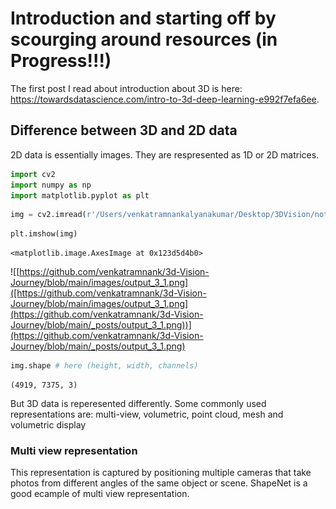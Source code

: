 # Introduction and starting off by scourging around resources (in Progress!!!)

The first post I read about introduction about 3D is here: https://towardsdatascience.com/intro-to-3d-deep-learning-e992f7efa6ee. 

## Difference between 3D and 2D data

2D data is essentially images. They are respresented as 1D or 2D matrices. 


```python
import cv2
import numpy as np
import matplotlib.pyplot as plt
```


```python
img = cv2.imread(r'/Users/venkatramnankalyanakumar/Desktop/3DVision/notebooks/dog.jpg')
```


```python
plt.imshow(img)
```




    <matplotlib.image.AxesImage at 0x123d5d4b0>




    
![[https://github.com/venkatramnank/3d-Vision-Journey/blob/main/images/output_3_1.png]([https://github.com/venkatramnank/3d-Vision-Journey/blob/main/images/output_3_1.png](https://github.com/venkatramnank/3d-Vision-Journey/blob/main/_posts/output_3_1.png))](https://github.com/venkatramnank/3d-Vision-Journey/blob/main/_posts/output_3_1.png)
    



```python
img.shape # here (height, width, channels)
```




    (4919, 7375, 3)



But 3D data is reperesented differently. Some commonly used representations are: multi-view, volumetric, point cloud, mesh and volumetric display

### Multi view representation

This representation is captured by positioning multiple cameras that take photos from different angles of the same object or scene. 
ShapeNet is a good ecample of multi view representation.

